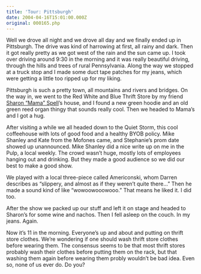 ```yaml
---
title: 'Tour: Pittsburgh'
date: 2004-04-16T15:01:00.000Z
original: 000165.php
---
```


Well we drove all night and we drove all day and we finally ended up in Pittsburgh. The drive was kind of harrowing at first, all rainy and dark. Then it got really pretty as we got west of the rain and the sun came up. I took over driving around 9:30 in the morning and it was really beautiful driving, through the hills and trees of rural Pennsylvania. Along the way we stopped at a truck stop and I made some duct tape patches for my jeans, which were getting a little too ripped up for my liking.

Pittsburgh is such a pretty town, all mountains and rivers and bridges. On the way in, we went to the Red White and Blue Thrift Store by my friend <a href="http://www.mamarama.net">Sharon “Mama” Spell</a>’s house, and I found a new green hoodie and an old green reed organ thingy that sounds really cool. Then we headed to Mama’s and I got a hug.

After visiting a while we all headed down to the Quiet Storm, this cool coffeehouse with lots of good food and a healthy BYOB policy. Mike Shanley and Kate from the Mofones came, and Stephanie’s prom date showed up unannounced. Mike Shanley did a nice write up on me in the Pulp, a local weekly. The crowd wasn’t huge, mostly lots of employees hanging out and drinking. But they made a good audience so we did our best to make a good show.

We played with a local three-piece called Americonski, whom Darren describes as “slippery, and almost as if they weren’t quite there…” Then he made a sound kind of like “wowoowooowooo.” That means he liked it. I did too.

After the show we packed up our stuff and left it on stage and headed to Sharon’s for some wine and nachos. Then I fell asleep on the couch. In my jeans. Again.

Now it’s 11 in the morning. Everyone’s up and about and putting on thrift store clothes. We’re wondering if one should wash thrift store clothes before wearing them. The consensus seems to be that most thrift stores probably wash their clothes before putting them on the rack, but that washing them again before wearing them probly wouldn’t be bad idea. Even so, none of us ever do. Do you?
